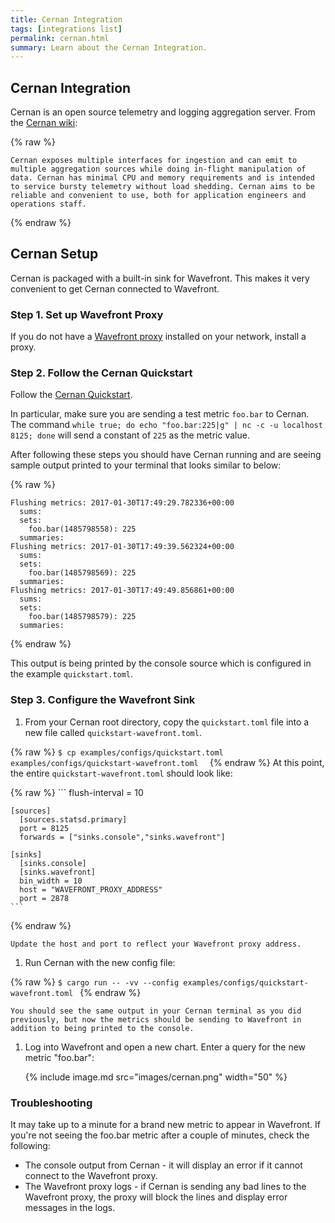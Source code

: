 ```yaml
---
title: Cernan Integration
tags: [integrations list]
permalink: cernan.html
summary: Learn about the Cernan Integration.
---
```

## Cernan Integration

Cernan is an open source telemetry and logging aggregation server. From the [Cernan wiki](https://github.com/postmates/cernan/wiki):
{% raw %}
```
Cernan exposes multiple interfaces for ingestion and can emit to multiple aggregation sources while doing in-flight manipulation of data. Cernan has minimal CPU and memory requirements and is intended to service bursty telemetry without load shedding. Cernan aims to be reliable and convenient to use, both for application engineers and operations staff.
```
{% endraw %}


## Cernan Setup

Cernan is packaged with a built-in sink for Wavefront. This makes it very convenient to get Cernan connected to Wavefront.



### Step 1. Set up Wavefront Proxy

If you do not have a [Wavefront proxy](https://docs.wavefront.com/proxies.html) installed on your network, install a proxy.

### Step 2. Follow the Cernan Quickstart

Follow the [Cernan Quickstart](https://github.com/postmates/cernan/wiki/Quickstart). 

In particular, make sure you are sending a test metric `foo.bar` to Cernan.  The command
`while true; do echo "foo.bar:225|g" | nc -c -u localhost 8125; done` will send a constant of `225` as the
metric value.
 
After following these steps you should have Cernan running and are seeing sample output printed to your terminal that looks similar to below:
{% raw %}
```
Flushing metrics: 2017-01-30T17:49:29.782336+00:00  
  sums:  
  sets:  
    foo.bar(1485798558): 225  
  summaries:  
Flushing metrics: 2017-01-30T17:49:39.562324+00:00  
  sums:  
  sets:  
    foo.bar(1485798569): 225  
  summaries:  
Flushing metrics: 2017-01-30T17:49:49.856861+00:00  
  sums:  
  sets:  
    foo.bar(1485798579): 225  
  summaries:
```
{% endraw %}

This output is being printed by the console source which is configured in the example `quickstart.toml`.

### Step 3. Configure the Wavefront Sink

 1. From your Cernan root directory, copy the `quickstart.toml` file into a new file called `quickstart-wavefront.toml`.
{% raw %}
    ```
    $ cp examples/configs/quickstart.toml examples/configs/quickstart-wavefront.toml  
    ```
{% endraw %}
    At this point, the entire `quickstart-wavefront.toml` should look like:
{% raw %}
    ```
    flush-interval = 10  
      
    [sources]  
      [sources.statsd.primary]  
      port = 8125  
      forwards = ["sinks.console","sinks.wavefront"]  
      
    [sinks]  
      [sinks.console]  
      [sinks.wavefront]  
      bin_width = 10  
      host = "WAVEFRONT_PROXY_ADDRESS"  
      port = 2878  
    ```
{% endraw %}

    Update the host and port to reflect your Wavefront proxy address.
 
 1. Run Cernan with the new config file:
{% raw %}
    ```
    $ cargo run -- -vv --config examples/configs/quickstart-wavefront.toml 
    ```
{% endraw %}

    You should see the same output in your Cernan terminal as you did previously, but now the metrics should be sending to Wavefront in addition to being printed to the console. 
    
 1. Log into Wavefront and open a new chart. Enter a query for the new metric "foo.bar":

    {% include image.md src="images/cernan.png" width="50" %}

 
### Troubleshooting
 
It may take up to a minute for a brand new metric to appear in Wavefront. If you're not seeing the foo.bar metric after a couple of minutes, check the following:

- The console output from Cernan - it will display an error if it cannot connect to the Wavefront proxy.
- The Wavefront proxy logs - if Cernan is sending any bad lines to the Wavefront proxy, the proxy will block the lines and display error messages in the logs.


